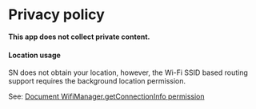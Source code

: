 # Privacy policy

**This app does not collect private content.**

#### Location usage

SN does not obtain your location, however, the Wi-Fi SSID based routing support requires the
background location permission.

See: [Document WifiManager.getConnectionInfo permission](https://github.com/aosp-mirror/platform_frameworks_base/commit/e42dd31b3f656f33be99fd37f26e07557d163b54#diff-87dc47bf75c6bbb0d746d9671c2aedf6)